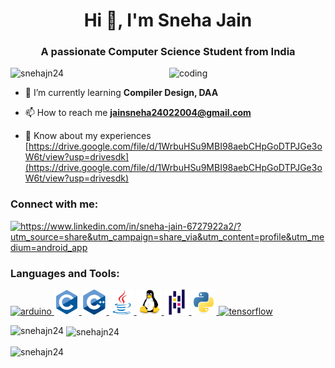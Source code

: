 <h1 align="center">Hi 👋, I'm Sneha Jain</h1>
<h3 align="center">A passionate Computer Science Student from India</h3>
<img align = "right" alt = "coding" width = "250" src="https://cdn.dribbble.com/users/4055494/screenshots/15215756/media/d2b66c4ca0192aa26d103448b3d1518b.gif">

<p align="left"> <img src="https://komarev.com/ghpvc/?username=snehajn24&label=Profile%20views&color=0e75b6&style=flat" alt="snehajn24" /> </p>

- 🌱 I’m currently learning **Compiler Design, DAA**

- 📫 How to reach me **jainsneha24022004@gmail.com**

- 📄 Know about my experiences [https://drive.google.com/file/d/1WrbuHSu9MBI98aebCHpGoDTPJGe3oW6t/view?usp=drivesdk](https://drive.google.com/file/d/1WrbuHSu9MBI98aebCHpGoDTPJGe3oW6t/view?usp=drivesdk)

<h3 align="left">Connect with me:</h3>
<p align="left">
<a href="https://linkedin.com/in/https://www.linkedin.com/in/sneha-jain-6727922a2/?utm_source=share&utm_campaign=share_via&utm_content=profile&utm_medium=android_app" target="blank"><img align="center" src="https://raw.githubusercontent.com/rahuldkjain/github-profile-readme-generator/master/src/images/icons/Social/linked-in-alt.svg" alt="https://www.linkedin.com/in/sneha-jain-6727922a2/?utm_source=share&utm_campaign=share_via&utm_content=profile&utm_medium=android_app" height="30" width="40" /></a>
</p>

<h3 align="left">Languages and Tools:</h3>
<p align="left"> <a href="https://www.arduino.cc/" target="_blank" rel="noreferrer"> <img src="https://cdn.worldvectorlogo.com/logos/arduino-1.svg" alt="arduino" width="40" height="40"/> </a> <a href="https://www.cprogramming.com/" target="_blank" rel="noreferrer"> <img src="https://raw.githubusercontent.com/devicons/devicon/master/icons/c/c-original.svg" alt="c" width="40" height="40"/> </a> <a href="https://www.w3schools.com/cpp/" target="_blank" rel="noreferrer"> <img src="https://raw.githubusercontent.com/devicons/devicon/master/icons/cplusplus/cplusplus-original.svg" alt="cplusplus" width="40" height="40"/> </a> <a href="https://www.java.com" target="_blank" rel="noreferrer"> <img src="https://raw.githubusercontent.com/devicons/devicon/master/icons/java/java-original.svg" alt="java" width="40" height="40"/> </a> <a href="https://www.linux.org/" target="_blank" rel="noreferrer"> <img src="https://raw.githubusercontent.com/devicons/devicon/master/icons/linux/linux-original.svg" alt="linux" width="40" height="40"/> </a> <a href="https://pandas.pydata.org/" target="_blank" rel="noreferrer"> <img src="https://raw.githubusercontent.com/devicons/devicon/2ae2a900d2f041da66e950e4d48052658d850630/icons/pandas/pandas-original.svg" alt="pandas" width="40" height="40"/> </a> <a href="https://www.python.org" target="_blank" rel="noreferrer"> <img src="https://raw.githubusercontent.com/devicons/devicon/master/icons/python/python-original.svg" alt="python" width="40" height="40"/> </a> <a href="https://www.tensorflow.org" target="_blank" rel="noreferrer"> <img src="https://www.vectorlogo.zone/logos/tensorflow/tensorflow-icon.svg" alt="tensorflow" width="40" height="40"/> </a> </p>

<p><img align="left" src="https://github-readme-stats.vercel.app/api/top-langs?username=snehajn24&show_icons=true&locale=en&layout=compact" alt="snehajn24" /></p>

<p>&nbsp;<img align="center" src="https://github-readme-stats.vercel.app/api?username=snehajn24&show_icons=true&locale=en" alt="snehajn24" /></p>

<p><img align="center" src="https://github-readme-streak-stats.herokuapp.com/?user=snehajn24&" alt="snehajn24" /></p>

